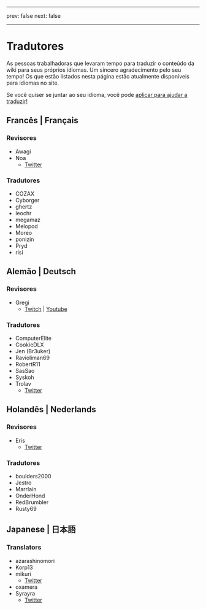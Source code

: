 - - -
prev: false next: false
- - -

# Tradutores

As pessoas trabalhadoras que levaram tempo para traduzir o conteúdo da wiki para seus próprios idiomas. Um sincero agradecimento pelo seu tempo! Os que estão listados nesta página estão atualmente disponíveis para idiomas no site.

Se você quiser se juntar ao seu idioma, você pode [aplicar para ajudar a traduzir!](https://forms.gle/e3BqA3poMjESARe76)

## Francês | Français

### Revisores

- Awagi
- Noa
  - [Twitter](https://twitter.com/AarcNoa)

### Tradutores

- COZAX
- Cyborger
- ghertz
- leochr
- megamaz
- Melopod
- Moreo
- ponizin
- Pryd
- risi

## Alemão | Deutsch

### Revisores

- Gregi
  - [Twitch](https://www.twitch.tv/grregi) | [Youtube](https://www.youtube.com/user/gregiplays)

### Tradutores

- ComputerElite
- CookieDLX
- Jen (Br3uker)
- Ravioliman69
- RobertR11
- SasSao
- Syskoh
- Trolav
  - [Twitter](https://twitter.com/Trolav1)

## Holandês | Nederlands

### Revisores

- Eris
  - [Twitter](https://twitter.com/ErisApps)

### Tradutores

- boulders2000
- Jestro
- Marrlain
- OnderHond
- RedBrumbler
- Rusty69

## Japanese | 日本語

### Translators

- azarashinomori
- Korp13
- mikuri
  - [Twitter](https://twitter.com/mikuri_kuri)
- oxamera
- Syrayra
  - [Twitter](https://twitter.com/Syrayra)
